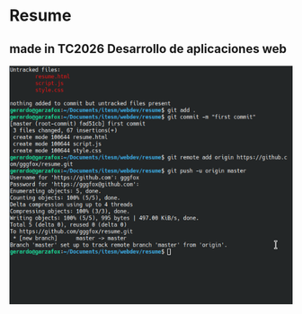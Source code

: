 <h1>Resume</h1>
<h2>made in TC2026 Desarrollo de aplicaciones web</h2>
<img src="./images/terminal.png">